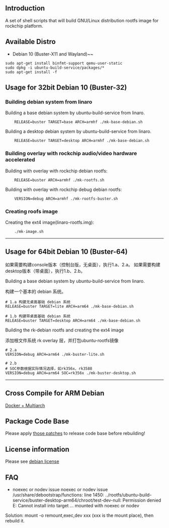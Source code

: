 ## Introduction

A set of shell scripts that will build GNU/Linux distribution rootfs image
for rockchip platform.

## Available Distro

* Debian 10 (Buster-X11 and Wayland)~~

```
sudo apt-get install binfmt-support qemu-user-static
sudo dpkg -i ubuntu-build-service/packages/*
sudo apt-get install -f
```

## Usage for 32bit Debian 10 (Buster-32)

### Building debian system from linaro

Building a base debian system by ubuntu-build-service from linaro.

```
	RELEASE=buster TARGET=base ARCH=armhf ./mk-base-debian.sh
```

Building a desktop debian system by ubuntu-build-service from linaro.

```
	RELEASE=buster TARGET=desktop ARCH=armhf ./mk-base-debian.sh
```

### Building overlay with rockchip audio/video hardware accelerated

Building with overlay with rockchip debian rootfs:

```
	RELEASE=buster ARCH=armhf ./mk-rootfs.sh
```

Building with overlay with rockchip debug debian rootfs:

```
	VERSION=debug ARCH=armhf ./mk-rootfs-buster.sh
```

### Creating roofs image

Creating the ext4 image(linaro-rootfs.img):

```
	./mk-image.sh
```

---

## Usage for 64bit Debian 10 (Buster-64)

如果需要构建console版本（控制台版，无桌面），执行1.a、2.a。
如果需要构建desktop版本（带桌面），执行1.b、2.b。

Building a base debian system by ubuntu-build-service from linaro.

构建一个基本的 debian 系统。

```
# 1.a 构建无桌面基础 debian 系统
RELEASE=buster TARGET=lite ARCH=arm64 ./mk-base-debian.sh

# 1.b 构建带桌面基础 debian 系统
RELEASE=buster TARGET=desktop ARCH=arm64 ./mk-base-debian.sh
```

Building the rk-debian rootfs and creating the ext4 image

添加根文件系统 rk overlay 层，并打包ubuntu-rootfs镜像

```
# 2.a 
VERSION=debug ARCH=arm64 ./mk-buster-lite.sh

# 2.b
# SOC参数根据实际情况选择，如rk356x、rk3588
VERSION=debug ARCH=arm64 SOC=rk356x ./mk-buster-desktop.sh
```

---

## Cross Compile for ARM Debian

[Docker + Multiarch](http://opensource.rock-chips.com/wiki_Cross_Compile#Docker)

## Package Code Base

Please apply [those patches](https://github.com/rockchip-linux/rk-rootfs-build/tree/master/packages-patches) to release code base before rebuilding!

## License information

Please see [debian license](https://www.debian.org/legal/licenses/)

## FAQ

- noexec or nodev issue
noexec or nodev issue /usr/share/debootstrap/functions: line 1450:
../rootfs/ubuntu-build-service/buster-desktop-arm64/chroot/test-dev-null:
Permission denied E: Cannot install into target
...
mounted with noexec or nodev

Solution: mount -o remount,exec,dev xxx (xxx is the mount place), then rebuild it.
